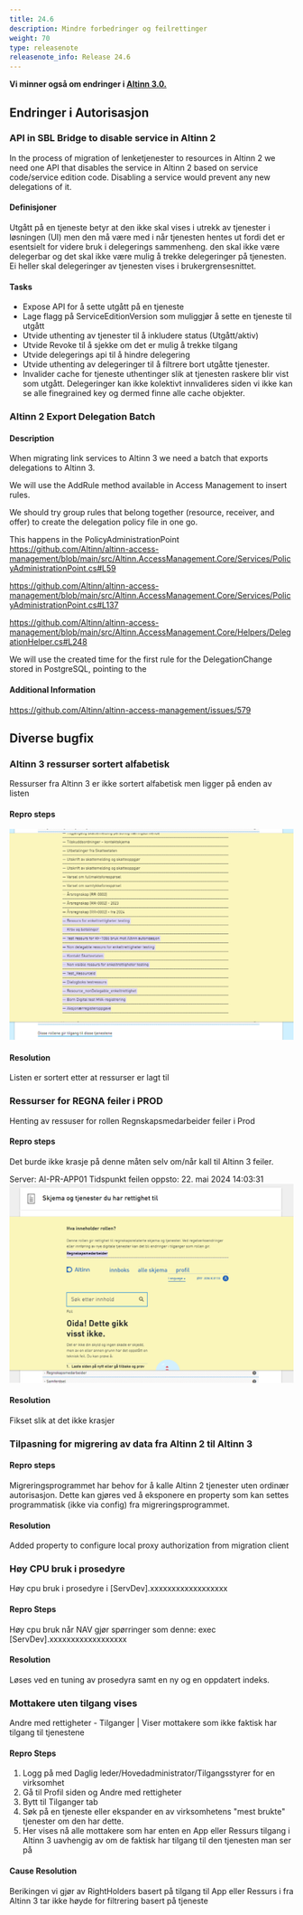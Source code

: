 ```yaml
---
title: 24.6
description: Mindre forbedringer og feilrettinger
weight: 70
type: releasenote
releasenote_info: Release 24.6
---
```

**Vi minner også om endringer i [Altinn 3.0.](https://github.com/Altinn/altinn-studio/releases)**

## Endringer i Autorisasjon
### API in SBL Bridge to disable service in Altinn 2
In the process of migration of lenketjenester to resources in Altinn 2 we need one API that disables the service in Altinn 2 based on service code/service edition code. Disabling a service would prevent any new delegations of it.
#### Definisjoner
Utgått på en tjeneste betyr at den ikke skal vises i utrekk av tjenester i løsningen (UI) men den må være med i når tjenesten hentes ut fordi det er esentsielt for videre bruk i delegerings sammenheng. den skal ikke være delegerbar og det skal ikke være mulig å trekke delegeringer på tjenesten. Ei heller skal delegeringer av tjenesten vises i brukergrensesnittet.
#### Tasks
* Expose API for å sette utgått på en tjeneste
* Lage flagg på ServiceEditionVersion som muliggjør å sette en tjeneste til utgått
* Utvide uthenting av tjenester til å inkludere status (Utgått/aktiv)
* Utvide Revoke til å sjekke om det er mulig å trekke tilgang
* Utvide delegerings api til å hindre delegering
* Utvide uthenting av delegeringer til å filtrere bort utgåtte tjenester.
* Invalider cache for tjeneste uthentinger slik at tjenesten raskere blir vist som utgått. Delegeringer kan ikke kolektivt innvalideres siden vi ikke kan se alle finegrained key og dermed finne alle cache objekter.

### Altinn 2 Export Delegation Batch
#### Description
When migrating link services to Altinn 3 we need a batch that exports delegations to Altinn 3.

We will use the AddRule method available in Access Management to insert rules.

We should try group rules that belong together (resource, receiver, and offer) to create the delegation policy file in one go.

This happens in the PolicyAdministrationPoint
https://github.com/Altinn/altinn-access-management/blob/main/src/Altinn.AccessManagement.Core/Services/PolicyAdministrationPoint.cs#L59

https://github.com/Altinn/altinn-access-management/blob/main/src/Altinn.AccessManagement.Core/Services/PolicyAdministrationPoint.cs#L137

https://github.com/Altinn/altinn-access-management/blob/main/src/Altinn.AccessManagement.Core/Helpers/DelegationHelper.cs#L248

We will use the created time for the first rule for the DelegationChange stored in PostgreSQL, pointing to the

#### Additional Information
https://github.com/Altinn/altinn-access-management/issues/579

## Diverse bugfix

### Altinn 3 ressurser sortert alfabetisk
Ressurser fra Altinn 3 er ikke sortert alfabetisk men ligger på enden av listen

#### Repro steps
![Eksempel - Ressurser fra Altinn 3 er ikke sortert alfabetisk men ligger på enden av listen](a12cb99a-eb56-4d4f-aff8-5d0b2d091fc5.png)

#### Resolution
Listen er sortert etter at ressurser er lagt til

### Ressurser for REGNA feiler i PROD
Henting av ressuser for rollen Regnskapsmedarbeider feiler i Prod

#### Repro steps
Det burde ikke krasje på denne måten selv om/når kall til Altinn 3 feiler.

Server: AI-PR-APP01
Tidspunkt feilen oppsto: 22. mai 2024 14:03:31
![Eksempel - Henting av ressuser for rollen Regnskapsmedarbeider feiler i Prod](9e856ada-50a0-427c-8a4f-4ad577646f1e.png)

#### Resolution
Fikset slik at det ikke krasjer

### Tilpasning for migrering av data fra Altinn 2 til Altinn 3

#### Repro steps
Migreringsprogrammet har behov for å kalle Altinn 2 tjenester uten ordinær autorisasjon. Dette kan gjøres ved å eksponere en property som kan settes programmatisk (ikke via config) fra migreringsprogrammet.

#### Resolution
Added property to configure local proxy authorization from migration client

### Høy CPU bruk i prosedyre
Høy cpu bruk i prosedyre i [ServDev].xxxxxxxxxxxxxxxxxx

#### Repro Steps
Høy cpu bruk når NAV gjør spørringer som denne: exec [ServDev].xxxxxxxxxxxxxxxxxx

#### Resolution
Løses ved en tuning av prosedyra samt en ny og en oppdatert indeks.

### Mottakere uten tilgang vises
Andre med rettigheter - Tilganger | Viser mottakere som ikke faktisk har tilgang til tjenestene

#### Repro Steps
1. Logg på med Daglig leder/Hovedadministrator/Tilgangsstyrer for en virksomhet
2. Gå til Profil siden og Andre med rettigheter
3. Bytt til Tilganger tab
4. Søk på en tjeneste eller ekspander en av virksomhetens "mest brukte" tjenester om den har dette.
5. Her vises nå alle mottakere som har enten en App eller Ressurs tilgang i Altinn 3 uavhengig av om de faktisk har tilgang til den tjenesten man ser på

#### Cause Resolution
Berikingen vi gjør av RightHolders basert på tilgang til App eller Ressurs i fra Altinn 3 tar ikke høyde for filtrering basert på tjeneste
